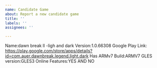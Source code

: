 ```yaml
---
name: Candidate Game
about: Report a new candidate game
title: ''
labels: ''
assignees: ''

---
```


Name:dawn break ll -ligh and dark
Version:1.0.66308
Google Play Link:
https://play.google.com/store/apps/details?id=com.auer.dawnbreak.legend.light.dark
Has ARMv7 Build:ARMV7
GLES version:GLES3
Online Features:YES AND NO
